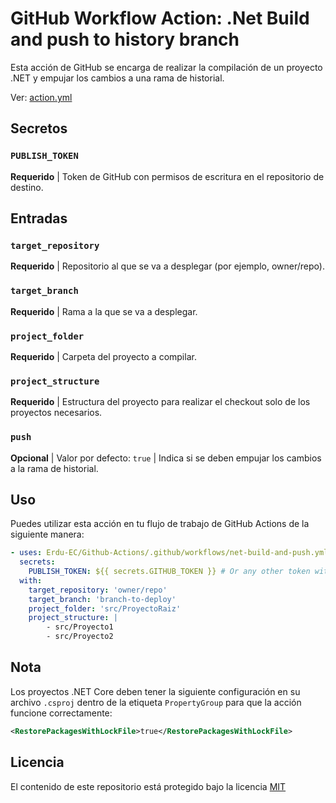 ﻿# GitHub Workflow Action: .Net Build and push to history branch

Esta acción de GitHub se encarga de realizar la compilación de un proyecto .NET y empujar los cambios a una rama de historial.

Ver: [action.yml](../net-build-and-push.yml)

## Secretos
### `PUBLISH_TOKEN`
**Requerido** | Token de GitHub con permisos de escritura en el repositorio de destino.

## Entradas
### `target_repository`

**Requerido** | Repositorio al que se va a desplegar (por ejemplo, owner/repo).

### `target_branch`

**Requerido** | Rama a la que se va a desplegar.

### `project_folder`

**Requerido** | Carpeta del proyecto a compilar.

### `project_structure`

**Requerido** | Estructura del proyecto para realizar el checkout solo de los proyectos necesarios.

### `push`
**Opcional** | Valor por defecto: `true` | Indica si se deben empujar los cambios a la rama de historial.

## Uso

Puedes utilizar esta acción en tu flujo de trabajo de GitHub Actions de la siguiente manera:

```yaml
- uses: Erdu-EC/Github-Actions/.github/workflows/net-build-and-push.yml@v1
  secrets:
    PUBLISH_TOKEN: ${{ secrets.GITHUB_TOKEN }} # Or any other token with write access to the target repository
  with:
    target_repository: 'owner/repo'
    target_branch: 'branch-to-deploy'
    project_folder: 'src/ProyectoRaiz'
    project_structure: |
        - src/Proyecto1
        - src/Proyecto2
```

## Nota
Los proyectos .NET Core deben tener la siguiente configuración en su archivo `.csproj` dentro de la etiqueta `PropertyGroup` para que la acción funcione correctamente:

```xml
<RestorePackagesWithLockFile>true</RestorePackagesWithLockFile>
```

## Licencia
El contenido de este repositorio está protegido bajo la licencia [MIT](https://opensource.org/licenses/MIT)